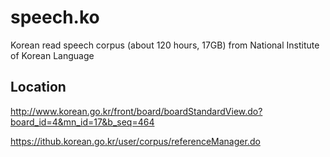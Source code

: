 # speech.ko
Korean read speech corpus (about 120 hours, 17GB) from National Institute of Korean Language

## Location
http://www.korean.go.kr/front/board/boardStandardView.do?board_id=4&mn_id=17&b_seq=464

https://ithub.korean.go.kr/user/corpus/referenceManager.do
